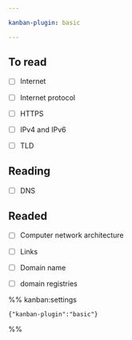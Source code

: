 ```yaml
---

kanban-plugin: basic

---
```


## To read

- [ ] Internet
- [ ] Internet protocol
- [ ] HTTPS
- [ ] IPv4 and IPv6
- [ ] TLD


## Reading

- [ ] DNS


## Readed

- [ ] Computer network architecture
- [ ] Links
- [ ] Domain name
- [ ] domain registries




%% kanban:settings
```
{"kanban-plugin":"basic"}
```
%%